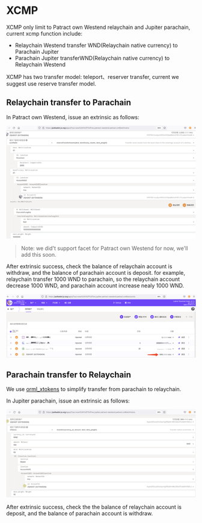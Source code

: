 # XCMP

XCMP only limit to Patract own Westend relaychain and Jupiter parachain, current xcmp function include:

- Relaychain Westend transfer WND(Relaychain native currency) to Parachain Jupiter
- Parachain Jupiter transferWND(Relaychain native currency) to Relaychain Westend

XCMP has two transfer model: teleport、reserver transfer, current we suggest use reserve transfer model.

## Relaychain transfer to Parachain

In Patract own Westend, issue an extrinsic as follows:

![relay-to-para](img/jupiter-xcmp-1.png)

> Note: we did't support facet for Patract own Westend for now, we'll add this soon.

After extrinsic success, check the balance of relaychain account is withdraw, and the balance of parachain account is deposit.
for example, relaychain transfer 1000 WND to parachain, so the relaychain account decrease 1000 WND, and parachain account increase nealy 1000 WND.

![para-amount](img/jupiter-xcmp-2.png)

## Parachain transfer to Relaychain

We use [orml_xtokens](https://github.com/open-web3-stack/open-runtime-module-library) to simplify transfer from parachain to relaychain.

In Jupiter parachain, issue an extrinsic as follows:

![relay-to-para](img/jupiter-xcmp-3.png)

After extrinsic success, check the the balance of relaychain account is deposit, and the balance of parachain account is withdraw.
